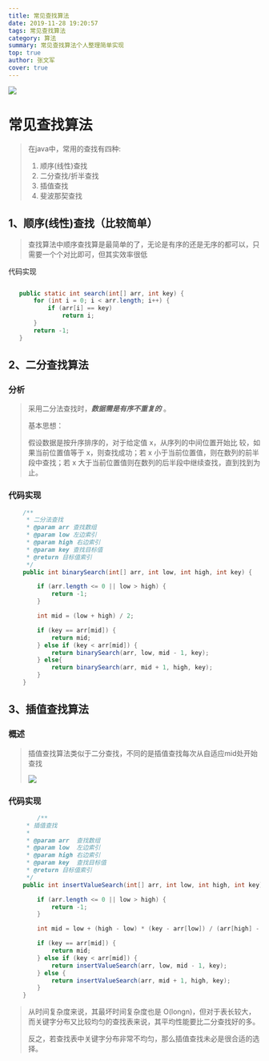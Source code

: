 ```yaml
---
title: 常见查找算法
date: 2019-11-28 19:20:57
tags: 常见查找算法
category: 算法
summary: 常见查找算法个人整理简单实现
top: true
author: 张文军
cover: true
---
```


![](/images/favicon.png)
# 常见查找算法

>在java中，常用的查找有四种:
>
>1. 顺序(线性)查找
>2. 二分查找/折半查找
>3. 插值查找
>4. 斐波那契查找

## 1、顺序(线性)查找（比较简单）
 > 查找算法中顺序查找算是最简单的了，无论是有序的还是无序的都可以，只需要一个个对比即可，但其实效率很低

 代码实现
 ```java

    public static int search(int[] arr, int key) {
        for (int i = 0; i < arr.length; i++) {
            if (arr[i] == key)
                return i;
        }
        return -1;
    }
 ```

## 2、二分查找算法

### 分析
 > 采用二分法查找时，***数据需是有序不重复的*** 。
 >
 > 基本思想：
 >
 > 假设数据是按升序排序的，对于给定值 x，从序列的中间位置开始比  较，如果当前位置值等于 x，则查找成功；若 x 小于当前位置值，则在数列的前半段中查找；若 x 大于当前位置值则在数列的后半段中继续查找，直到找到为止。

### 代码实现

```java
    /**
     * 二分法查找
     * @param arr 查找数组
     * @param low 左边索引
     * @param high 右边索引
     * @param key 查找目标值
     * @return 目标值索引
     */
    public int binarySearch(int[] arr, int low, int high, int key) {

        if (arr.length <= 0 || low > high) {
            return -1;
        }

        int mid = (low + high) / 2;

        if (key == arr[mid]) {
            return mid;
        } else if (key < arr[mid]) {
            return binarySearch(arr, low, mid - 1, key);
        } else{
            return binarySearch(arr, mid + 1, high, key);
        }
    }
```

## 3、插值查找算法

### 概述
 > 插值查找算法类似于二分查找，不同的是插值查找每次从自适应mid处开始查找
 >
 >![](/images/插值查找1.png)

### 代码实现

```java
        /**
     * 插值查找
     *
     * @param arr  查找数组
     * @param low  左边索引
     * @param high 右边索引
     * @param key  查找目标值
     * @return 目标值索引
     */
    public int insertValueSearch(int[] arr, int low, int high, int key) {

        if (arr.length <= 0 || low > high) {
            return -1;
        }

        int mid = low + (high - low) * (key - arr[low]) / (arr[high] - arr[low]);

        if (key == arr[mid]) {
            return mid;
        } else if (key < arr[mid]) {
            return insertValueSearch(arr, low, mid - 1, key);
        } else {
            return insertValueSearch(arr, mid + 1, high, key);
        }
    }
```

  > 从时间复杂度来说，其最坏时间复杂度也是 O(longn)，但对于表长较大，而关键字分布又比较均匀的查找表来说，其平均性能要比二分查找好的多。
  >
  > 反之，若查找表中关键字分布非常不均匀，那么插值查找未必是很合适的选择。
